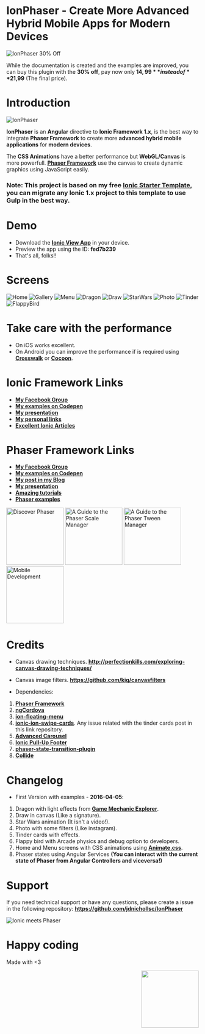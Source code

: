 # **IonPhaser - Create More Advanced Hybrid Mobile Apps for Modern Devices**

![IonPhaser 30% Off](https://github.com/jdnichollsc/IonPhaser/blob/master/assets/1.jpg?raw=true)

While the documentation is created and the examples are improved, you can buy this plugin with the **30% off**, pay now only **$14,99** instead of **$21,99** (The final price).  

# Introduction

![IonPhaser](https://github.com/jdnichollsc/IonPhaser/blob/master/assets/3.jpg?raw=true)

**IonPhaser** is an **Angular** directive to **Ionic Framework 1.x**, is the best way to integrate **Phaser Framework** to create more **advanced hybrid mobile applications** for **modern devices**.

The **CSS Animations** have a better performance but **WebGL/Canvas** is more powerfull. **[Phaser Framework](https://github.com/photonstorm/phaser)** use the canvas to create dynamic graphics using JavaScript easily.

### **Note**: This project is based on my free **[Ionic Starter Template](http://market.ionic.io/starters/ionic-starter-template)**, you can migrate any Ionic 1.x project to this template to use Gulp in the best way. 

# Demo
* Download the **[Ionic View App](http://view.ionic.io/)** in your device.
* Preview the app using the ID: **fed7b239**
* That's all, folks!!

# Screens

![Home](https://github.com/jdnichollsc/IonPhaser/blob/master/assets/screens/IonPhaser.gif?raw=true)
![Gallery](https://github.com/jdnichollsc/IonPhaser/blob/master/assets/screens/Gallery.gif?raw=true)
![Menu](https://github.com/jdnichollsc/IonPhaser/blob/master/assets/screens/Menu.gif?raw=true)
![Dragon](https://github.com/jdnichollsc/IonPhaser/blob/master/assets/screens/Dragon.gif?raw=true)
![Draw](https://github.com/jdnichollsc/IonPhaser/blob/master/assets/screens/Draw.gif?raw=true)
![StarWars](https://github.com/jdnichollsc/IonPhaser/blob/master/assets/screens/StarWars.gif?raw=true)
![Photo](https://github.com/jdnichollsc/IonPhaser/blob/master/assets/screens/Photo.gif?raw=true)
![Tinder](https://github.com/jdnichollsc/IonPhaser/blob/master/assets/screens/Tinder.gif?raw=true)
![FlappyBird](https://github.com/jdnichollsc/IonPhaser/blob/master/assets/screens/FlappyBird.gif?raw=true)


# Take care with the performance

* On iOS works excellent.
* On Android you can improve the performance if is required using **[Crosswalk](https://crosswalk-project.org/)** or **[Cocoon](https://cocoon.io/)**.

# Ionic Framework Links
* **[My Facebook Group](https://www.facebook.com/groups/phonegapcordova/)**
* **[My examples on Codepen](http://codepen.io/collection/DRzLVL/)**
* **[My presentation](http://slides.com/juandavidnicholls/apps-moviles)**
* **[My personal links](https://gist.github.com/jdnichollsc/53bfd200f04fd51c87d5)**
* **[Excellent Ionic Articles](http://www.gajotres.net/)**

# Phaser Framework Links
* **[My Facebook Group](https://www.facebook.com/groups/javascriptgames/)**
* **[My examples on Codepen](http://codepen.io/collection/AQWqbV/)**
* **[My post in my Blog](http://nicholls.co/blog/post/Creando-Juegos-HTML5-con-Phaser-en-Monaco)**
* **[My presentation](http://slides.com/juandavidnicholls/juegos-en-javascript/)**
* **[Amazing tutorials](http://www.emanueleferonato.com/category/phaser/)**
* **[Phaser examples](http://phaser.io/examples)**


<a href="https://www.discoverphaser.com/"><img width="150px" src="https://www.discoverphaser.com/img/phaser-cover.jpg" alt="Discover Phaser"></a>
<a href="https://leanpub.com/phaserscalemanager"><img width="150px" src="https://s3.amazonaws.com/titlepages.leanpub.com/phaserscalemanager/hero?1425571996" alt="A Guide to the Phaser Scale Manager"></a>
<a href="https://leanpub.com/phasertweenmanager"><img width="150px" src="https://s3.amazonaws.com/titlepages.leanpub.com/phasertweenmanager/hero?1425572060" alt="A Guide to the Phaser Tween Manager"></a>
<a href="https://joshmorony.com/mobile-development-for-web-developers/"><img width="150px" src="https://joshmorony.com/mobile-development-for-web-developers/images/cover-image.png" alt="Mobile Development"></a>

# Credits

* Canvas drawing techniques. **http://perfectionkills.com/exploring-canvas-drawing-techniques/**

* Canvas image filters. **https://github.com/kig/canvasfilters**

* Dependencies:
 1. **[Phaser Framework](http://phaser.io/)**
 2. **[ngCordova](http://ngcordova.com/)**
 3. **[ion-floating-menu](http://market.ionic.io/plugins/ion-floating-menu)**
 4. **[ionic-ion-swipe-cards](https://github.com/driftyco/ionic-ion-tinder-cards)**. Any issue related with the tinder cards post in this link repository.
 5. **[Advanced Carousel](http://market.ionic.io/plugins/advanced-carousel)**
 6. **[Ionic Pull-Up Footer](https://market.ionic.io/plugins/pullup-footer)**
 7. **[phaser-state-transition-plugin](https://github.com/aaccurso/phaser-state-transition-plugin)**
 8. **[Collide](https://github.com/driftyco/collide)**

# Changelog

- First Version with examples - **2016-04-05**:
 1. Dragon with light effects from **[Game Mechanic Explorer](http://gamemechanicexplorer.com/)**.
 2. Draw in canvas (Like a signature).
 3. Star Wars animation (It isn't a video!).
 4. Photo with some filters (Like instagram).
 5. Tinder cards with effects.
 6. Flappy bird with Arcade physics and debug option to developers.
 7. Home and Menu screens with CSS animations using **[Animate.css](https://daneden.github.io/animate.css/)**.
 8. Phaser states using Angular Services **(You can interact with the current state of Phaser from Angular Controllers and viceversa!)**

# Support

If you need technical support or have any questions, please create a issue in the following repository: **https://github.com/jdnichollsc/IonPhaser**

![Ionic meets Phaser](https://github.com/jdnichollsc/IonPhaser/blob/master/assets/2.jpg?raw=true)

# Happy coding
Made with <3

<img width="150px" src="http://phaser.azurewebsites.net/assets/nicholls.png" align="right">